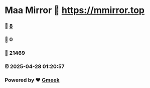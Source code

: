 # Maa Mirror :link: https://mmirror.top 
### :page_facing_up: [8](https://mmirror.top/tag.html) 
### :speech_balloon: 0 
### :hibiscus: 21469 
### :alarm_clock: 2025-04-28 01:20:57 
### Powered by :heart: [Gmeek](https://github.com/Meekdai/Gmeek)
